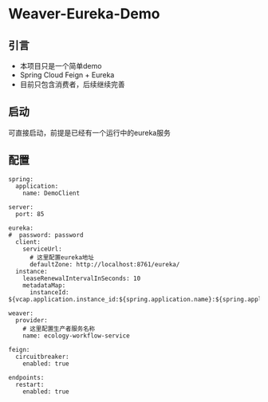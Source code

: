# Weaver-Eureka-Demo

## 引言

- 本项目只是一个简单demo
- Spring Cloud Feign + Eureka 
- 目前只包含消费者，后续继续完善

## 启动

可直接启动，前提是已经有一个运行中的eureka服务

## 配置

```
spring:
  application:
    name: DemoClient

server:
  port: 85

eureka:
#  password: password
  client:
    serviceUrl:
      # 这里配置eureka地址
      defaultZone: http://localhost:8761/eureka/
  instance:
    leaseRenewalIntervalInSeconds: 10
    metadataMap:
      instanceId: ${vcap.application.instance_id:${spring.application.name}:${spring.application.instance_id:${server.port}}}

weaver:
  provider:
    # 这里配置生产者服务名称
    name: ecology-workflow-service

feign:
  circuitbreaker:
    enabled: true

endpoints:
  restart:
    enabled: true
```



